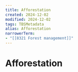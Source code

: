 ```yaml
---
title: Afforestation
created: 2024-12-02
modified: 2024-12-02
tags: TBSMetadata
alias: Afforestation
narrowerTerm:
- "[[8321 Forest management]]"
---
```

# Afforestation

